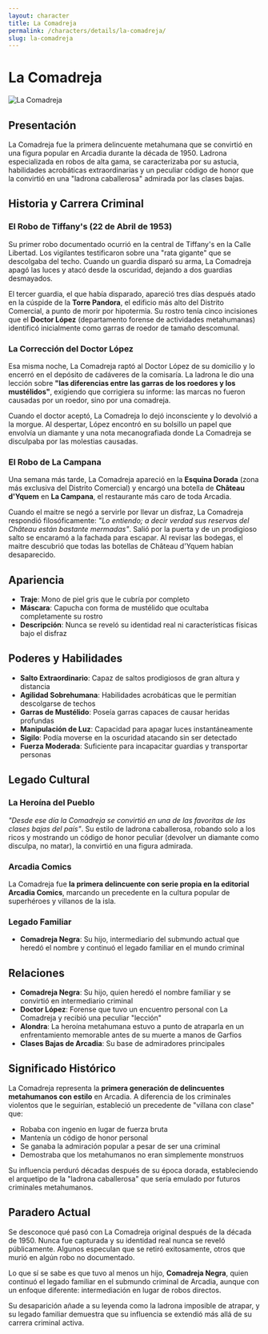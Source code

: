 ```yaml
---
layout: character
title: La Comadreja
permalink: /characters/details/la-comadreja/
slug: la-comadreja
---
```


# La Comadreja

<div class="character-photo">
  <img src="{{ site.baseurl }}/assets/img/characters/la-comadreja.png" alt="La Comadreja" />
</div>

## Presentación
La Comadreja fue la primera delincuente metahumana que se convirtió en una figura popular en Arcadia durante la década de 1950. Ladrona especializada en robos de alta gama, se caracterizaba por su astucia, habilidades acrobáticas extraordinarias y un peculiar código de honor que la convirtió en una "ladrona caballerosa" admirada por las clases bajas.

## Historia y Carrera Criminal

### El Robo de Tiffany's (22 de Abril de 1953)
Su primer robo documentado ocurrió en la central de Tiffany's en la Calle Libertad. Los vigilantes testificaron sobre una "rata gigante" que se descolgaba del techo. Cuando un guardia disparó su arma, La Comadreja apagó las luces y atacó desde la oscuridad, dejando a dos guardias desmayados.

El tercer guardia, el que había disparado, apareció tres días después atado en la cúspide de la **Torre Pandora**, el edificio más alto del Distrito Comercial, a punto de morir por hipotermia. Su rostro tenía cinco incisiones que el **Doctor López** (departamento forense de actividades metahumanas) identificó inicialmente como garras de roedor de tamaño descomunal.

### La Corrección del Doctor López
Esa misma noche, La Comadreja raptó al Doctor López de su domicilio y lo encerró en el depósito de cadáveres de la comisaría. La ladrona le dio una lección sobre **"las diferencias entre las garras de los roedores y los mustélidos"**, exigiendo que corrigiera su informe: las marcas no fueron causadas por un roedor, sino por una comadreja.

Cuando el doctor aceptó, La Comadreja lo dejó inconsciente y lo devolvió a la morgue. Al despertar, López encontró en su bolsillo un papel que envolvía un diamante y una nota mecanografiada donde La Comadreja se disculpaba por las molestias causadas.

### El Robo de La Campana
Una semana más tarde, La Comadreja apareció en la **Esquina Dorada** (zona más exclusiva del Distrito Comercial) y encargó una botella de **Château d'Yquem** en **La Campana**, el restaurante más caro de toda Arcadia.

Cuando el maitre se negó a servirle por llevar un disfraz, La Comadreja respondió filosóficamente: *"Lo entiendo; a decir verdad sus reservas del Château están bastante mermadas"*. Salió por la puerta y de un prodigioso salto se encaramó a la fachada para escapar. Al revisar las bodegas, el maitre descubrió que todas las botellas de Château d'Yquem habían desaparecido.

## Apariencia
- **Traje**: Mono de piel gris que le cubría por completo
- **Máscara**: Capucha con forma de mustélido que ocultaba completamente su rostro
- **Descripción**: Nunca se reveló su identidad real ni características físicas bajo el disfraz

## Poderes y Habilidades
- **Salto Extraordinario**: Capaz de saltos prodigiosos de gran altura y distancia
- **Agilidad Sobrehumana**: Habilidades acrobáticas que le permitían descolgarse de techos
- **Garras de Mustélido**: Poseía garras capaces de causar heridas profundas
- **Manipulación de Luz**: Capacidad para apagar luces instantáneamente
- **Sigilo**: Podía moverse en la oscuridad atacando sin ser detectado
- **Fuerza Moderada**: Suficiente para incapacitar guardias y transportar personas

## Legado Cultural

### La Heroína del Pueblo
*"Desde ese día la Comadreja se convirtió en una de las favoritas de las clases bajas del país"*. Su estilo de ladrona caballerosa, robando solo a los ricos y mostrando un código de honor peculiar (devolver un diamante como disculpa, no matar), la convirtió en una figura admirada.

### Arcadia Comics
La Comadreja fue **la primera delincuente con serie propia en la editorial Arcadia Comics**, marcando un precedente en la cultura popular de superhéroes y villanos de la isla.

### Legado Familiar
- **Comadreja Negra**: Su hijo, intermediario del submundo actual que heredó el nombre y continuó el legado familiar en el mundo criminal

## Relaciones
- **Comadreja Negra**: Su hijo, quien heredó el nombre familiar y se convirtió en intermediario criminal
- **Doctor López**: Forense que tuvo un encuentro personal con La Comadreja y recibió una peculiar "lección"
- **Alondra**: La heroína metahumana estuvo a punto de atraparla en un enfrentamiento memorable antes de su muerte a manos de Garfios
- **Clases Bajas de Arcadia**: Su base de admiradores principales

## Significado Histórico
La Comadreja representa la **primera generación de delincuentes metahumanos con estilo** en Arcadia. A diferencia de los criminales violentos que le seguirían, estableció un precedente de "villana con clase" que:
- Robaba con ingenio en lugar de fuerza bruta
- Mantenía un código de honor personal
- Se ganaba la admiración popular a pesar de ser una criminal
- Demostraba que los metahumanos no eran simplemente monstruos

Su influencia perduró décadas después de su época dorada, estableciendo el arquetipo de la "ladrona caballerosa" que sería emulado por futuros criminales metahumanos.

## Paradero Actual
Se desconoce qué pasó con La Comadreja original después de la década de 1950. Nunca fue capturada y su identidad real nunca se reveló públicamente. Algunos especulan que se retiró exitosamente, otros que murió en algún robo no documentado.

Lo que sí se sabe es que tuvo al menos un hijo, **Comadreja Negra**, quien continuó el legado familiar en el submundo criminal de Arcadia, aunque con un enfoque diferente: intermediación en lugar de robos directos.

Su desaparición añade a su leyenda como la ladrona imposible de atrapar, y su legado familiar demuestra que su influencia se extendió más allá de su carrera criminal activa.

